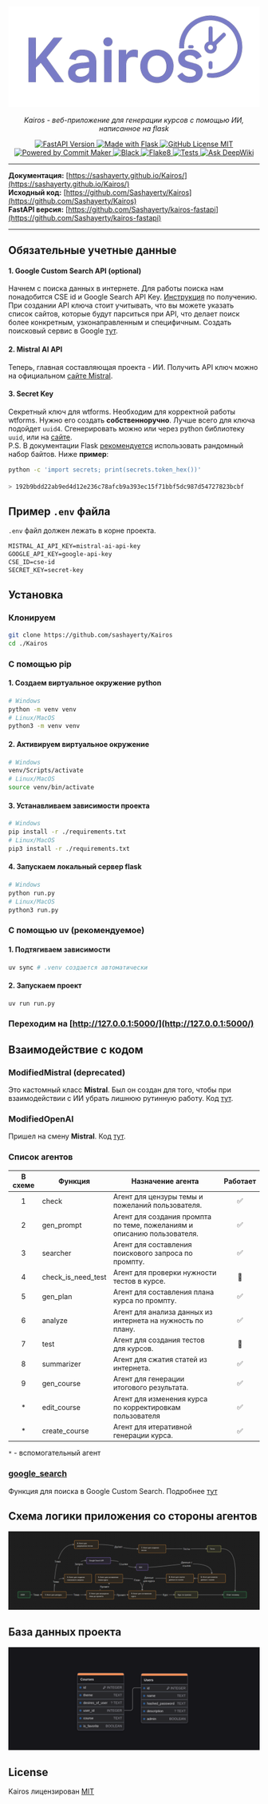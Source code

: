 <p align="center">
  <a href="https://sashayerty.github.io/Kairos/"><img src="./docs/img/kairos-logo.png" alt="Kairos"></a>
</p>
<p align="center">
    <em>Kairos - веб-приложение для генерации курсов с помощью ИИ, написанное на flask</em>
</p>
<p align="center">
<a href="https://github.com/sashayerty/kairos-fastapi" target="_blank">
  <img src="https://img.shields.io/badge/FastAPI-Ver-009485.svg" alt="FastAPI Version">
</a>
<a href="https://flask.palletsprojects.com/en/stable/" target="_blank">
  <img src="https://img.shields.io/badge/Made%20with-Flask-orange.svg" alt="Made with Flask">
</a>
<a href="./LICENSE" target="_blank">
  <img src="https://img.shields.io/badge/license-MIT-orange.svg" alt="GitHub License MIT">
</a>
<a href="https://github.com/Sashayerty/commit_maker" target="_blank">
  <img src="https://shields.io/badge/Powered_by-Commit_Maker-orange" alt="Powered by Commit Maker">
</a>
<a href="https://github.com/Sashayerty/Kairos/actions/workflows/black.yml" target="_blank">
  <img src="https://github.com/Sashayerty/Kairos/actions/workflows/black.yml/badge.svg?branch=master&event=push" alt="Black">
</a>
<a href="https://github.com/Sashayerty/Kairos/actions/workflows/flake8.yml" target="_blank">
  <img src="https://github.com/Sashayerty/Kairos/actions/workflows/flake8.yml/badge.svg?branch=master&event=push" alt="Flake8">
</a>
<a href="https://github.com/Sashayerty/Kairos/actions/workflows/tests.yml" target="_blank">
  <img src="https://github.com/Sashayerty/Kairos/actions/workflows/tests.yml/badge.svg?branch=master&event=push" alt="Tests">
</a>
<a href="https://deepwiki.com/Sashayerty/Kairos">
  <img src="https://deepwiki.com/badge.svg" alt="Ask DeepWiki">
</a>
</p>

---
**Документация:** [https://sashayerty.github.io/Kairos/](https://sashayerty.github.io/Kairos/)  
**Исходный код:** [https://github.com/Sashayerty/Kairos](https://github.com/Sashayerty/Kairos)  
**FastAPI версия:** [https://github.com/Sashayerty/kairos-fastapi](https://github.com/Sashayerty/kairos-fastapi)

---

## Обязательные учетные данные

#### 1. Google Custom Search API (optional)

Начнем с поиска данных в интернете. Для работы поиска нам понадобится CSE id и Google Search API Key. [Инструкция](https://developers.google.com/custom-search/v1/overview?hl=ru) по получению. При создании API ключа стоит учитывать, что вы можете указать список сайтов, которые будут парситься при API, что делает поиск более конкретным, узконаправленным и специфичным. Создать поисковый сервис в Google [тут](https://programmablesearchengine.google.com/controlpanel/all).

#### 2. Mistral AI API

Теперь, главная составляющая проекта - ИИ. Получить API ключ можно на официальном [сайте Mistral](https://console.mistral.ai/api-keys/).

#### 3. Secret Key

Секретный ключ для wtforms. Необходим для корректной работы wtforms. Нужно его создать **собственноручно**. Лучше всего для ключа подойдет `uuid4`. Сгенерировать можно или через python библиотеку `uuid`, или на [сайте](https://www.uuidgenerator.net/version4).  
P.S. В документации Flask [рекомендуется](https://flask.palletsprojects.com/en/stable/config/#SECRET_KEY) использовать рандомный набор байтов. Ниже **пример**:

```bash
python -c 'import secrets; print(secrets.token_hex())'

> 192b9bdd22ab9ed4d12e236c78afcb9a393ec15f71bbf5dc987d54727823bcbf
```

## Пример `.env` файла

`.env` файл должен лежать в корне проекта.

```.env
MISTRAL_AI_API_KEY=mistral-ai-api-key
GOOGLE_API_KEY=google-api-key
CSE_ID=cse-id
SECRET_KEY=secret-key
```

## Установка

### Клонируем

```bash
git clone https://github.com/sashayerty/Kairos
cd ./Kairos
```

### С помощью pip

#### 1. Создаем виртуальное окружение python

```bash
# Windows
python -m venv venv
# Linux/MacOS
python3 -m venv venv
```

#### 2. Активируем виртуальное окружение

```bash
# Windows
venv/Scripts/activate
# Linux/MacOS
source venv/bin/activate
```

#### 3. Устанавливаем зависимости проекта

```bash
# Windows
pip install -r ./requirements.txt
# Linux/MacOS
pip3 install -r ./requirements.txt
```

#### 4. Запускаем локальный сервер flask

```bash
# Windows
python run.py
# Linux/MacOS
python3 run.py
```

### С помощью uv (рекомендуемое)

#### 1. Подтягиваем зависимости

```bash
uv sync # .venv создается автоматически
```

#### 2. Запускаем проект

```bash
uv run run.py
```

### Переходим на [http://127.0.0.1:5000/](http://127.0.0.1:5000/)

## Взаимодействие с кодом

### ModifiedMistral (deprecated)

Это кастомный класс **Mistral**. Был он создан для того, чтобы при взаимодействии с ИИ убрать лишнюю рутинную работу. Код [тут](https://github.com/Sashayerty/Kairos/blob/master/app/mistral_ai_initializer/mistral_custom_class.py).

### ModifiedOpenAI

Пришел на смену **Mistral**. Код [тут](https://github.com/Sashayerty/Kairos/blob/master/app/ai_initializer/modified_openai.py).

### Список агентов

| В схеме | Функция            | Назначение агента                                                       |      Работает      |
| :-----: | ------------------ | ----------------------------------------------------------------------- | :----------------: |
|    1    | check              | Агент для цензуры темы и пожеланий пользователя.                        | :white_check_mark: |
|    2    | gen_prompt         | Агент для создания промпта по теме, пожеланиям и описанию пользователя. | :white_check_mark: |
|    3    | searcher           | Агент для составления поискового запроса по промпту.                    | :white_check_mark: |
|    4    | check_is_need_test | Агент для проверки нужности тестов в курсе.                             |      :bricks:      |
|    5    | gen_plan           | Агент для составления плана курса по промпту.                           | :white_check_mark: |
|    6    | analyze            | Агент для анализа данных из интернета на нужность по плану.             | :white_check_mark: |
|    7    | test               | Агент для создания тестов для курсов.                                   |      :bricks:      |
|    8    | summarizer         | Агент для сжатия статей из интернета.                                   | :white_check_mark: |
|    9    | gen_course         | Агент для генерации итогового результата.                               | :white_check_mark: |
|    *    | edit_course        | Агент для изменения курса по корректировкам пользователя                | :white_check_mark: |
|    *    | create_course      | Агент для итеративной генерации курса.                                  | :white_check_mark: |

`*` - вспомогательный агент

### [google_search](https://github.com/Sashayerty/Kairos/blob/master/app/google_custom_search/search_function.py)

Функция для поиска в Google Custom Search. Подробнее [тут](#1-google-custom-search-api-optional)

## Схема логики приложения со стороны агентов

![Логика](./docs/img/logic.png)

## База данных проекта

![База данных проекта](./docs/img/kairos.png)

## License

Kairos лицензирован [MIT](https://github.com/Sashayerty/Kairos/blob/master/LICENSE)
